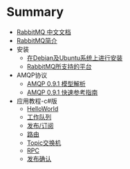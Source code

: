 # Summary

* [RabbitMQ 中文文档](README.md)
* [RabbitMQ简介](index.md)
* 安装
    * [在Debian及Ubuntu系统上进行安装](index.md)
    * [RabbitMQ所支持的平台](index.md)
* AMQP协议
    * [AMQP 0.9.1 模型解析](index.md)
    * [AMQP 0.9.1 快速参考指南](index.md)
* 应用教程-c#版
    * [HelloWorld](index.md)
    * [工作队列](index.md)
    * [发布/订阅](index.md)
    * [路由](index.md)
    * [Topic交换机](index.md)
    * [RPC](index.md)
    * [发布确认](index.md)

